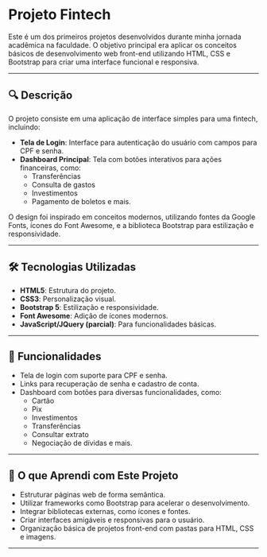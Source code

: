 # Projeto Fintech

Este é um dos primeiros projetos desenvolvidos durante minha jornada acadêmica na faculdade. O objetivo principal era aplicar os conceitos básicos de desenvolvimento web front-end utilizando HTML, CSS e Bootstrap para criar uma interface funcional e responsiva.

---

## 🔍 Descrição

O projeto consiste em uma aplicação de interface simples para uma fintech, incluindo:

- **Tela de Login**: Interface para autenticação do usuário com campos para CPF e senha.
- **Dashboard Principal**: Tela com botões interativos para ações financeiras, como:
  - Transferências
  - Consulta de gastos
  - Investimentos
  - Pagamento de boletos e mais.

O design foi inspirado em conceitos modernos, utilizando fontes da Google Fonts, ícones do Font Awesome, e a biblioteca Bootstrap para estilização e responsividade.

---

## 🛠️ Tecnologias Utilizadas

- **HTML5**: Estrutura do projeto.
- **CSS3**: Personalização visual.
- **Bootstrap 5**: Estilização e responsividade.
- **Font Awesome**: Adição de ícones modernos.
- **JavaScript/JQuery (parcial)**: Para funcionalidades básicas.

---

## 🚀 Funcionalidades

- Tela de login com suporte para CPF e senha.
- Links para recuperação de senha e cadastro de conta.
- Dashboard com botões para diversas funcionalidades, como:
  - Cartão
  - Pix
  - Investimentos
  - Transferências
  - Consultar extrato
  - Negociação de dívidas e mais.

---

## 📖 O que Aprendi com Este Projeto

- Estruturar páginas web de forma semântica.
- Utilizar frameworks como Bootstrap para acelerar o desenvolvimento.
- Integrar bibliotecas externas, como ícones e fontes.
- Criar interfaces amigáveis e responsivas para o usuário.
- Organização básica de projetos front-end com pastas para HTML, CSS e imagens.

---
